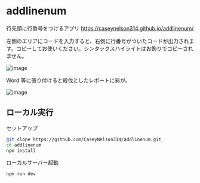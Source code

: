 # addlinenum

行先頭に行番号をつけるアプリ <https://caseynelson314.github.io/addlinenum/>

左側のエリアにコードを入力すると、右側に行番号がついたコードが出力されます。コピーしてお使いください。シンタックスハイライトはお飾りでコピーされません。

![image](https://github.com/user-attachments/assets/adf21404-d22f-4233-a731-6c4fd053bf85)

Word 等に張り付けると殺伐としたレポートに彩が。

![image](https://github.com/user-attachments/assets/8f268055-c156-498e-8433-40d732c4783c)

## ローカル実行

セットアップ

```bash
git clone https://github.com/CaseyNelson314/addlinenum.git
cd addlinenum
npm install
```

ローカルサーバー起動

```bash
npm run dev
```
